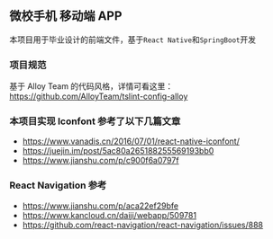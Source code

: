 ## 微校手机 移动端 APP

本项目用于毕业设计的前端文件，基于`React Native`和`SpringBoot`开发

### 项目规范

基于 Alloy Team 的代码风格，详情可看这里：https://github.com/AlloyTeam/tslint-config-alloy

### 本项目实现 Iconfont 参考了以下几篇文章

- https://www.vanadis.cn/2016/07/01/react-native-iconfont/
- https://juejin.im/post/5ac80a265188255569193bb0
- https://www.jianshu.com/p/c900f6a0797f

### React Navigation 参考

- https://www.jianshu.com/p/aca22ef29bfe
- https://www.kancloud.cn/daiji/webapp/509781
- https://github.com/react-navigation/react-navigation/issues/888
